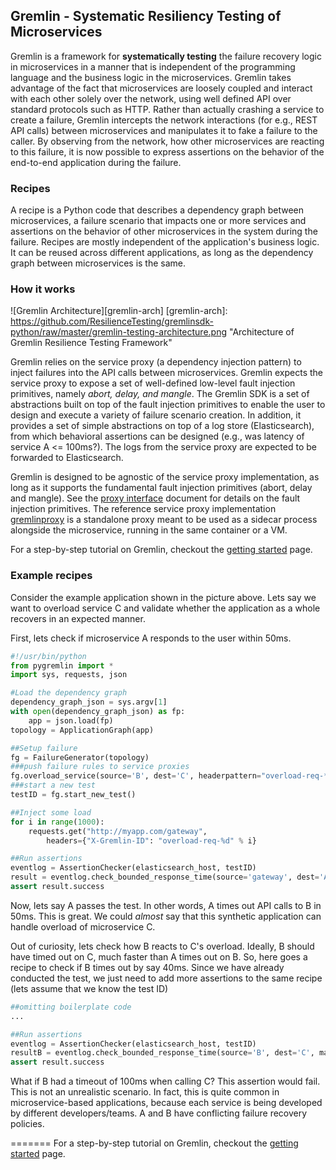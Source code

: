 ## Gremlin - Systematic Resiliency Testing of Microservices

Gremlin is a framework for **systematically testing** the failure recovery
logic in microservices in a manner that is independent of the programming
language and the business logic in the microservices. Gremlin takes
advantage of the fact that microservices are loosely coupled and interact
with each other solely over the network, using well defined API over
standard protocols such as HTTP.  Rather than actually crashing a service
to create a failure, Gremlin intercepts the network interactions (for e.g.,
REST API calls) between microservices and manipulates it to fake a failure
to the caller. By observing from the network, how other microservices are
reacting to this failure, it is now possible to express assertions on the
behavior of the end-to-end application during the failure.


### Recipes

A recipe is a Python code that describes a dependency graph between
microservices, a failure scenario that impacts one or more services and
assertions on the behavior of other microservices in the system during the
failure. Recipes are mostly independent of the application's business
logic. It can be reused across different applications, as long as the
dependency graph between microservices is the same.

### How it works

![Gremlin Architecture][gremlin-arch]
[gremlin-arch]: https://github.com/ResilienceTesting/gremlinsdk-python/raw/master/gremlin-testing-architecture.png  "Architecture of Gremlin Resilience Testing Framework"

Gremlin relies on the service proxy (a dependency injection pattern) to
inject failures into the API calls between microservices. Gremlin expects
the service proxy to expose a set of well-defined low-level fault injection
primitives, namely _abort, delay, and mangle_. The Gremlin SDK is a set of
abstractions built on top of the fault injection primitives to enable the
user to design and execute a variety of failure scenario creation. In
addition, it provides a set of simple abstractions on top of a log store
(Elasticsearch), from which behavioral assertions can be designed (e.g.,
was latency of service A <= 100ms?).  The logs from the service proxy are
expected to be forwarded to Elasticsearch.

Gremlin is designed to be agnostic of the service proxy implementation, as
long as it supports the fundamental fault injection primitives (abort,
delay and mangle). See the
[proxy interface](https://github.com/ResilienceTesting/gremlinsdk-python/blob/master/ProxyInterface.md)
document for details on the fault injection primitives. The reference
service proxy implementation
[gremlinproxy](https://github.com/ResilienceTesting/gremlinproxy) is a
standalone proxy meant to be used as a sidecar process alongside the
microservice, running in the same container or a VM.

For a step-by-step tutorial on Gremlin, checkout the [getting started](https://github.com/ResilienceTesting/gremlinsdk-python/Getting-Started.md) page.

### Example recipes

Consider the example application shown in the picture above. Lets say we
want to overload service C and validate whether the application as a whole
recovers in an expected manner.

First, lets check if microservice A responds to the user within 50ms.

```python
#!/usr/bin/python
from pygremlin import *
import sys, requests, json

#Load the dependency graph
dependency_graph_json = sys.argv[1]
with open(dependency_graph_json) as fp:
    app = json.load(fp)
topology = ApplicationGraph(app)

##Setup failure
fg = FailureGenerator(topology)
###push failure rules to service proxies
fg.overload_service(source='B', dest='C', headerpattern="overload-req-*")
###start a new test
testID = fg.start_new_test()

##Inject some load
for i in range(1000):
    requests.get("http://myapp.com/gateway",
        headers={"X-Gremlin-ID": "overload-req-%d" % i}

##Run assertions
eventlog = AssertionChecker(elasticsearch_host, testID)
result = eventlog.check_bounded_response_time(source='gateway', dest='A', max_latency='50ms')
assert result.success
```

Now, lets say A passes the test. In other words, A times out API calls to B
in 50ms. This is great. We could *almost* say that this synthetic
application can handle overload of microservice C.

Out of curiosity, lets check how B reacts to C's overload. Ideally, B
should have timed out on C, much faster than A times out on B. So, here
goes a recipe to check if B times out by say 40ms. Since we have already
conducted the test, we just need to add more assertions to the same recipe
(lets assume that we know the test ID)

```python
##omitting boilerplate code
...

##Run assertions
eventlog = AssertionChecker(elasticsearch_host, testID)
resultB = eventlog.check_bounded_response_time(source='B', dest='C', max_latency='40ms')
assert result.success
```

What if B had a timeout of 100ms when calling C? This assertion would
fail. This is not an unrealistic scenario. In fact, this is quite common in
microservice-based applications, because each service is being developed by
different developers/teams. A and B have conflicting failure recovery policies.

=======
For a step-by-step tutorial on Gremlin, checkout the [getting started](https://github.com/ResilienceTesting/gremlinsdk-python/blob/master/Getting-Started.md) page.
